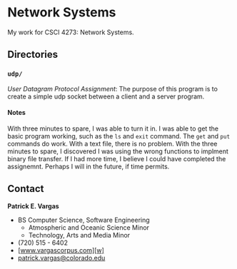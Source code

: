 Network Systems
===============

My work for CSCI 4273: Network Systems.

Directories
-----------

### `udp/` ### 

*User Datagram Protocol Assignment*:
  The purpose of this program is to create a simple udp socket between a client and a server program.

#### Notes ####
  With three minutes to spare, I was able to turn it in. I was able to get the basic program working, such as the `ls` and `exit` command. The `get` and `put` commands do work. With a text file, there is no problem. With the three minutes to spare, I discovered I was using the wrong functions to implment binary file transfer. If I had more time, I believe I could have completed the assignemnt. Perhaps I will in the future, if time permits.

Contact
-------

**Patrick E. Vargas**

*  BS Computer Science, Software Engineering  
   *  Atmospheric and Oceanic Science Minor  
   *  Technology, Arts and Media Minor  
*  (720) 515 - 6402  
*  [www.vargascorpus.com][w]  
*  [patrick.vargas@colorado.edu][e]  

  [w]: http://www.vargascorpus.com/
  [e]: mailto:patrick.vargas@colorado.edu
